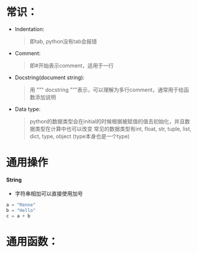 # 常识：
* Indentation: 
	> 即tab, python没有tab会报错
* Comment: 
	> 即#开始表示comment，适用于一行
* Docstring(document string): 
	> 用 """  docstring """表示，可以理解为多行comment，通常用于给函数添加说明
* Data type: 
	> python的数据类型会在initial的时候根据被赋值的值去初始化，并且数据类型在计算中也可以改变
	> 常见的数据类型有int, float, str, tuple, list, dict, type, object (type本身也是一个type)


# 通用操作
#### String
* 字符串相加可以直接使用加号
```python
a = "Renne"
b = "Hello"
c = a + b
```

# 通用函数：


